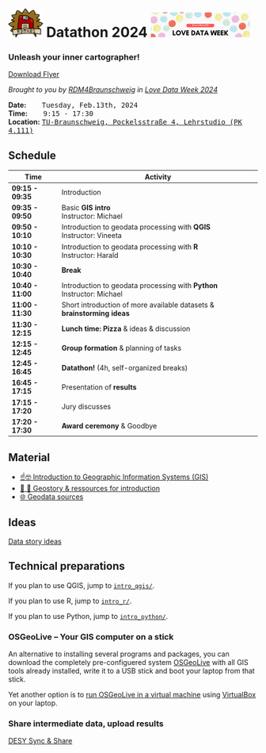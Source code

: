 # <img src="assets/RDM4BS_Logo_small.png" width="70"/>  Datathon 2024 <img src="assets/2024_LDW_Banner.png" width="200" />

### Unleash your inner cartographer!
[Download Flyer](/assets/RDM4BS_Datathon_LoveDataWeek2024.pdf)

_Brought to you by [RDM4Braunschweig](https://rdm4bs.tu-braunschweig.de/) in [Love Data Week 2024](https://www.icpsr.umich.edu/web/about/cms/3799)_

**Date:** &nbsp;&nbsp;&nbsp;&nbsp;&nbsp;&nbsp;&nbsp;<kbd>Tuesday, Feb.13th, 2024</kbd>   
**Time:** &nbsp;&nbsp;&nbsp;&nbsp;&nbsp;&nbsp;&nbsp;<kbd>9:15 - 17:30</kbd>   
**Location:** <a href="https://www.tu-braunschweig.de/khn/anfahrt"><kbd>TU-Braunschweig, Pockelsstraße 4, Lehrstudio (PK 4.111)</kbd></a>


## Schedule

| Time | Activity |
| ---- | -------- |
**09:15 - 09:35** | Introduction 
**09:35 - 09:50** | Basic **GIS intro** <br/> Instructor: Michael
**09:50 - 10:10** | Introduction to geodata processing with **QGIS** <br/>Instructor: Vineeta
**10:10 - 10:30** | Introduction to geodata processing with **R** <br/>Instructor: Harald
**10:30 - 10:40** | **Break**
**10:40 - 11:00** | Introduction to geodata processing with **Python** <br/>Instructor: Michael
**11:00 - 11:30** | Short introduction of more available datasets & **brainstorming ideas**
**11:30 - 12:15** | **Lunch time: Pizza** & ideas & discussion
**12:15 - 12:45** | **Group formation** & planning of tasks
**12:45 - 16:45** | **Datathon!** (4h, self-organized breaks)
**16:45 - 17:15** | Presentation of **results**
**17:15 - 17:20** | Jury discusses
**17:20 - 17:30** | **Award ceremony** & Goodbye

## Material

- [☝️🤓 Introduction to Geographic Information Systems (GIS)](/intro_gis.md)
- [🚂 🍂 Geostory & ressources for introduction](/intro_geostory.md)
- [🌐 Geodata sources](/geodata_sources.md)

## Ideas

[Data story ideas](./ideas.md)

## Technical preparations

If you plan to use QGIS, jump to [`intro_qgis/`](/intro_qgis/README.md).

If you plan to use R, jump to [`intro_r/`](/intro_r/README.md).

If you plan to use Python, jump to [`intro_python/`](/intro_python/README.md).

### OSGeoLive – Your GIS computer on a stick

An alternative to installing several programs and packages, you can download the completely pre-configuered system [OSGeoLive](https://live.osgeo.org/de/index.html) with all GIS tools already installed, write it to a USB stick and boot your laptop from that stick.

Yet another option is to [run OSGeoLive in a virtual machine](https://live.osgeo.org/en/quickstart/virtualization_quickstart.html) using [VirtualBox](https://www.virtualbox.org/) on your laptop.

### Share intermediate data, upload results

[DESY Sync & Share](https://syncandshare.desy.de/index.php/s/9PQ2N6BHkdEtZdr)